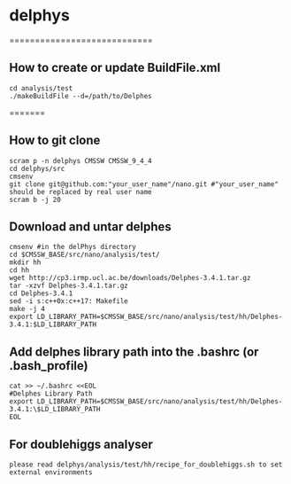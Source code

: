 # delphys

============================

## How to create or update BuildFile.xml
```
cd analysis/test
./makeBuildFile --d=/path/to/Delphes
```
=======

## How to git clone
```
scram p -n delphys CMSSW CMSSW_9_4_4
cd delphys/src
cmsenv
git clone git@github.com:"your_user_name"/nano.git #"your_user_name" should be replaced by real user name
scram b -j 20
```
## Download and untar delphes
```
cmsenv #in the delPhys directory
cd $CMSSW_BASE/src/nano/analysis/test/
mkdir hh
cd hh
wget http://cp3.irmp.ucl.ac.be/downloads/Delphes-3.4.1.tar.gz
tar -xzvf Delphes-3.4.1.tar.gz
cd Delphes-3.4.1
sed -i s:c++0x:c++17: Makefile
make -j 4
export LD_LIBRARY_PATH=$CMSSW_BASE/src/nano/analysis/test/hh/Delphes-3.4.1:$LD_LIBRARY_PATH
```
## Add delphes library path into the .bashrc (or .bash_profile)
```
cat >> ~/.bashrc <<EOL
#Delphes Library Path
export LD_LIBRARY_PATH=$CMSSW_BASE/src/nano/analysis/test/hh/Delphes-3.4.1:\$LD_LIBRARY_PATH
EOL
```

## For doublehiggs analyser
```
please read delphys/analysis/test/hh/recipe_for_doublehiggs.sh to set external environments
```